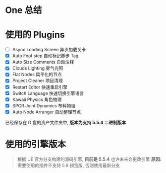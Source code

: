 # One 总结

# 使用的 Plugins

- [ ] Async Loading Screen 异步加载关卡
- [x] Auto Foot step 自动标记脚步 Tag
- [x] Auto Size Comments 自动注释
- [x] Clouds Lighting 雾气光照
- [x] Flat Nodes 扁平化的节点
- [x] Project Cleaner 项目清理
- [x] Restart Editor 快速重启引擎
- [x] Switch Language 快速切换引擎语言
- [x] Kawaii Physics 角色物理
- [x] SPCR Joint Dynamics 布料物理
- [x] Auto Node Arranger 自动整理节点

已经保存在 D 盘的资产文件夹中, **版本为支持 5.5.4 二进制版本**

# 使用的引擎版本

> 根据 UE 官方分支构建的源码引擎, **目前是 5.5.4**
> 也许未来会更改引擎
> **原因:** 需要使用的插件不支持 5.6 预览版, 否则使用最新分支
